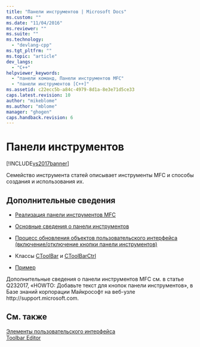 ```yaml
---
title: "Панели инструментов | Microsoft Docs"
ms.custom: ""
ms.date: "11/04/2016"
ms.reviewer: ""
ms.suite: ""
ms.technology: 
  - "devlang-cpp"
ms.tgt_pltfrm: ""
ms.topic: "article"
dev_langs: 
  - "C++"
helpviewer_keywords: 
  - "панели команд, Панели инструментов MFC"
  - "панели инструментов [C++]"
ms.assetid: c22ecc5b-a84c-4979-8d1a-8e3e71d5ce33
caps.latest.revision: 10
author: "mikeblome"
ms.author: "mblome"
manager: "ghogen"
caps.handback.revision: 6
---
```

# Панели инструментов
[!INCLUDE[vs2017banner](../assembler/inline/includes/vs2017banner.md)]

Семейство инструмента статей описывает инструменты MFC и способы создания и использования их.  
  
## Дополнительные сведения  
  
-   [Реализация панели инструментов MFC](../mfc/mfc-toolbar-implementation.md)  
  
-   [Основные сведения о панели инструментов](../mfc/toolbar-fundamentals.md)  
  
-   [Процесс обновления объектов пользовательского интерфейса \(включение\/отключение кнопки панели инструментов\)](../mfc/how-to-update-user-interface-objects.md)  
  
-   Классы [CToolBar](../mfc/reference/ctoolbar-class.md) и [CToolBarCtrl](../mfc/reference/ctoolbarctrl-class.md)  
  
-   [Пример](../mfc/toolbar-sample-list.md)  
  
 Дополнительные сведения о панели инструментов MFC см. в статье Q232017, «HOWTO: Добавьте текст для кнопок панели инструментов», в Базе знаний корпорации Майкрософт на веб\-узле http:\/\/support.microsoft.com.  
  
## См. также  
 [Элементы пользовательского интерфейса](../mfc/user-interface-elements-mfc.md)   
 [Toolbar Editor](../mfc/toolbar-editor.md)